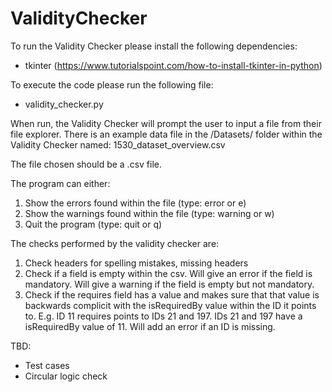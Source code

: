 # ValidityChecker

To run the Validity Checker please install the following dependencies:
- tkinter (https://www.tutorialspoint.com/how-to-install-tkinter-in-python)

To execute the code please run the following file:
- validity_checker.py

When run, the Validity Checker will prompt the user to input a file from their file explorer. There is an example data file in the /Datasets/ folder within the Validity Checker named: 1530_dataset_overview.csv

The file chosen should be a .csv file. 

The program can either:
1. Show the errors found within the file (type: error or e)
2. Show the warnings found within the file (type: warning or w)
3. Quit the program (type: quit or q)

The checks performed by the validity checker are:
1. Check headers for spelling mistakes, missing headers 
2. Check if a field is empty within the csv. Will give an error if the field is mandatory. Will give a warning if the field is empty but not mandatory.
3. Check if the requires field has a value and makes sure that that value is backwards complicit with the isRequiredBy value within the ID it points to. E.g. ID 11 requires points to IDs 21 and 197. IDs 21 and 197 have a isRequiredBy value of 11. Will add an error if an ID is missing. 

TBD:
- Test cases
- Circular logic check 
